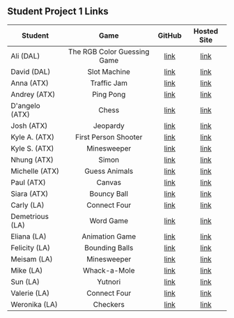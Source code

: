 ## Student Project 1 Links

| Student | Game | GitHub | Hosted Site |
|---|:---:|:---:|:---:|
| Ali (DAL) | The RGB Color Guessing Game | [link](https://github.com/fagleyali/Project-One) | [link]() |
| David (DAL) | Slot Machine | [link](https://github.com/Davidslider/slot_machine_game) | [link]() |
| Anna (ATX) | Traffic Jam | [link](https://github.com/annaelizabeth2019/traffic-jam-game) | [link]() |
| Andrey (ATX) | Ping Pong | [link](https://github.com/AndreykaVSR/WDI-Project1-PingPong) | [link]() |
| D'angelo (ATX) | Chess | [link](https://github.com/dmshakur/chess) | [link]() |
| Josh (ATX) | Jeopardy | [link](https://github.com/joshjoll/Jeopardy-Game) | [link]() |
| Kyle A. (ATX) | First Person Shooter | [link](https://github.com/kanderson425/WDI-Game-Project) | [link]() 
| Kyle S. (ATX) | Minesweeper | [link](https://github.com/kdsmith500/wdi-p1-mineSweeper) | [link]() |
| Nhung (ATX) | Simon | [link](https://github.com/nhungtrannn/projectSimon) | [link]() |
| Michelle (ATX) | Guess Animals | [link](https://github.com/themichellemcguire/Guess-Who-Animals-P1) | [link]() |
| Paul (ATX) | Canvas | [link](https://github.com/TanPOTGS/smol-game) | [link]() |
| Siara (ATX) | Bouncy Ball | [link](https://github.com/siaraclemente/wdiproject1game) | [link]() |
| Carly (LA) | Connect Four | [link](https://github.com/cjmarsh2/WDI-Project-One) | [link]() |
| Demetrious (LA) | Word Game | [link](https://github.com/EternalDev1/wdi-project_1_mumbo_jumbo) | [link]() |
| Eliana (LA) | Animation Game | [link](https://github.com/eliana-michelle/princess-bride-endless-runner) | [link](https://eliana-michelle.github.io/princess-bride-endless-runner/) |
| Felicity (LA) | Bounding Balls | [link](https://github.com/felicitysmusings/ball-game) | [link]() |
| Meisam (LA) | Minesweeper | [link](https://github.com/pmeisam/minesweeper) | [link]() |
| Mike (LA) | Whack-a-Mole | [link](https://github.com/md1285/project-01-whack-a-mole) | [link](https://md1285.github.io/project-01-whack-a-mole/) |
| Sun (LA) | Yutnori | [link](https://github.com/soobaklee/yutnori) | [link]() |
| Valerie (LA) | Connect Four | [link](https://github.com/vkomova/connect-four) | [link]() |
| Weronika (LA) | Checkers | [link](https://github.com/weronikaviola/Checkers---game) | [link]() |
